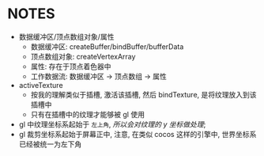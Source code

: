 # NOTES

-   数据缓冲区/顶点数组对象/属性
    -   数据缓冲区: createBuffer/bindBuffer/bufferData
    -   顶点数组对象: createVertexArray
    -   属性: 存在于顶点着色器中
    -   工作数据流: 数据缓冲区 -> 顶点数组 -> 属性
-   activeTexture
    -   按我的理解类似于插槽, 激活该插槽, 然后 bindTexture, 是将纹理放入到该插槽中
    -   只有在插槽中的纹理才能够被 gl 使用
-   gl 中纹理坐标系起始于 `左上角`, _所以会对纹理的 y 坐标做处理_;
-   gl 裁剪坐标系起始于屏幕正中, 注意, 在类似 cocos 这样的引擎中, 世界坐标系已经被统一为左下角
